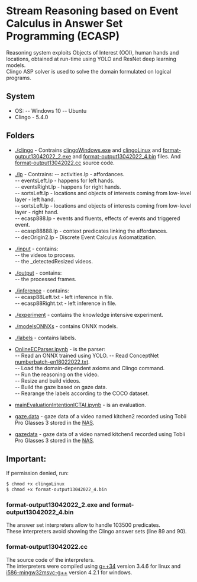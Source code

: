 # Stream Reasoning based on Event Calculus in Answer Set Programming (ECASP)
Reasoning system exploits Objects of Interest (OOI), human hands and locations, obtained at run-time using YOLO and ResNet deep learning models.  
Clingo ASP solver is used to solve the domain formulated on logical programs.

## System
- OS:
    -- Windows 10
    -- Ubuntu
- Clingo - 5.4.0

## Folders
- [./clingo](https://github.com/MorphSeur/StreamEventCalculus/tree/master/clingo) - Contrains [clingoWindows.exe](https://github.com/MorphSeur/StreamEventCalculus/tree/master/clingo) and [clingoLinux](https://github.com/MorphSeur/StreamEventCalculus/tree/master/clingo) and [format-output13042022_2.exe](https://github.com/MorphSeur/StreamEventCalculus/tree/master/clingo) and [format-output13042022_4.bin](https://github.com/MorphSeur/StreamEventCalculus/tree/master/clingo) files. And [format-output13042022.cc](https://github.com/MorphSeur/StreamEventCalculus/tree/master/clingo) source code.
- [./lp](https://github.com/MorphSeur/StreamEventCalculus/tree/master/lp) - Contrains:
    -- activities.lp - affordances.  
    -- eventsLeft.lp - happens for left hands.  
    -- eventsRight.lp - happens for right hands.  
    -- sortsLeft.lp - locations and objects of interests coming from low-level layer - left hand.  
    -- sortsLeft.lp - locations and objects of interests coming from low-level layer - right hand.  
    -- ecasp888.lp - events and fluents, effects of events and triggered event.  
    -- ecasp88888.lp - context predicates linking the affordances.  
    -- decOrigin2.lp - Discrete Event Calculus Axiomatization.  
    
- [./input](https://github.com/MorphSeur/StreamEventCalculus/tree/master/input) - contains:  
    -- the videos to process.  
    -- the _detectedResized videos.

- [./output](https://github.com/MorphSeur/StreamEventCalculus/tree/master/output) - contains:  
    -- the processed frames.  
    
- [./inference](https://github.com/MorphSeur/StreamEventCalculus/tree/master/inference) - contains:  
    --  ecasp88Left.txt - left inference in file.  
    --  ecasp88Right.txt - left inference in file.  
    
- [./experiment](https://github.com/MorphSeur/StreamEventCalculus/tree/master/experiment) - contains the knowledge intensive experiment.  

- [./modelsONNXs](https://github.com/MorphSeur/StreamEventCalculus/tree/master/modelsONNXs) - contains ONNX models.  

- [./labels](https://github.com/MorphSeur/StreamEventCalculus/tree/master/labels) - contains labels.  

- [OnlineECParser.ipynb](https://github.com/MorphSeur/StreamEventCalculus/tree/master/OnlineECParser.ipynb) - is the parser:  
    -- Read an ONNX trained using YOLO.
    -- Read ConceptNet [numberbatch-en18022022.txt](https://conceptnet.s3.amazonaws.com/downloads/2019/numberbatch/numberbatch-en-19.08.txt.gz).  
    -- Load the domain-dependent axioms and Clingo command.  
    -- Run the reasoning on the video.  
    -- Resize and build videos.  
    -- Build the gaze based on gaze data.  
    -- Rearange the labels according to the COCO dataset.  

- [mainEvaluationIntentionICTAI.ipynb](https://github.com/MorphSeur/StreamEventCalculus/tree/master/mainEvaluationIntentionICTAI.ipynb) - is an evaluation.  

- [gaze.data](https://github.com/MorphSeur/StreamEventCalculus/tree/master/gaze.data) - gaze data of a video named kitchen2 recorded using Tobii Pro Glasses 3 stored in the [NAS](/NAS/IntentionAnticipation/TobiiPro).  

- [gazedata](https://github.com/MorphSeur/StreamEventCalculus/tree/master/gazdata) - gaze data of a video named kitchen4 recorded using Tobii Pro Glasses 3 stored in the [NAS](/NAS/IntentionAnticipation/TobiiPro).  

## Important:
If permission denied, run:      
```sh
$ chmod +x clingoLinux  
$ chmod +x format-output13042022_4.bin
```

### format-output13042022_2.exe and format-output13042022_4.bin
The answer set interpreters allow to handle 103500 predicates.  
These interpreters avoid showing the Clingo answer sets (line 89 and 90).

### format-output13042022.cc
The source code of the interpreters.  
The interpreters were compiled using [g++34](https://stackoverflow.com/questions/33452554/how-to-use-g-3-4-in-ubuntu-15-04) version 3.4.6 for linux and [i586-mingw32msvc-g++](https://stackoverflow.com/questions/2033997/how-to-compile-for-windows-on-linux-with-gcc-g) version 4.2.1 for windows.